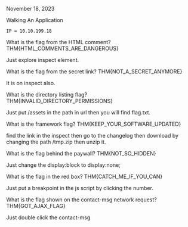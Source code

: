 November 18, 2023

Walking An Application

```
IP = 10.10.199.18
```

What is the flag from the HTML comment?
THM{HTML_COMMENTS_ARE_DANGEROUS}

Just explore inspect element.

What is the flag from the secret link?
THM{NOT_A_SECRET_ANYMORE}

It is on inspect also.


What is the directory listing flag?
THM{INVALID_DIRECTORY_PERMISSIONS}

Just put /assets in the path in url then you will find flag.txt.


What is the framework flag?
THM{KEEP_YOUR_SOFTWARE_UPDATED}

find the link in the inspect then go to the changelog then download by changing the path /tmp.zip then unzip it.


What is the flag behind the paywall?
THM{NOT_SO_HIDDEN}

Just change the display:block to display:none;

What is the flag in the red box?
THM{CATCH_ME_IF_YOU_CAN}

Just put a breakpoint in the js script by clicking the number.


What is the flag shown on the contact-msg network request?
THM{GOT_AJAX_FLAG}

Just double click the contact-msg






